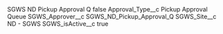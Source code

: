<?xml version="1.0" encoding="UTF-8"?>
<CustomMetadata xmlns="http://soap.sforce.com/2006/04/metadata" xmlns:xsi="http://www.w3.org/2001/XMLSchema-instance" xmlns:xsd="http://www.w3.org/2001/XMLSchema">
    <label>SGWS ND Pickup Approval Q</label>
    <protected>false</protected>
    <values>
        <field>Approval_Type__c</field>
        <value xsi:type="xsd:string">Pickup Approval Queue</value>
    </values>
    <values>
        <field>SGWS_Approver__c</field>
        <value xsi:type="xsd:string">SGWS_ND_Pickup_Approval_Q</value>
    </values>
    <values>
        <field>SGWS_Site__c</field>
        <value xsi:type="xsd:string">ND - SGWS</value>
    </values>
    <values>
        <field>SGWS_isActive__c</field>
        <value xsi:type="xsd:boolean">true</value>
    </values>
</CustomMetadata>
